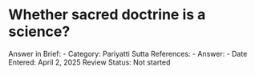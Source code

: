 # Whether sacred doctrine is a science?

Answer in Brief: -
 Category: Pariyatti
Sutta References: -
Answer: -
Date Entered: April 2, 2025
Review Status: Not started